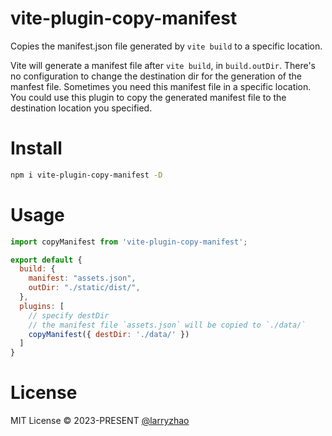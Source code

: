 # vite-plugin-copy-manifest

Copies the manifest.json file generated by `vite build` to a specific location.

Vite will generate a manifest file after `vite build`, in `build.outDir`. There's no configuration to change the destination dir for the generation of the manfest file. Sometimes you need this manifest file in a specific location. You could use this plugin to copy the generated manifest file to the destination location you specified.

# Install
```bash
npm i vite-plugin-copy-manifest -D
```

# Usage
```javascript
import copyManifest from 'vite-plugin-copy-manifest';

export default {
  build: {
    manifest: "assets.json",
    outDir: "./static/dist/",
  },
  plugins: [
    // specify destDir
    // the manifest file `assets.json` will be copied to `./data/`
    copyManifest({ destDir: './data/' })
  ]
}
```

# License
MIT License © 2023-PRESENT [@larryzhao](https://github.com/larryzhao)